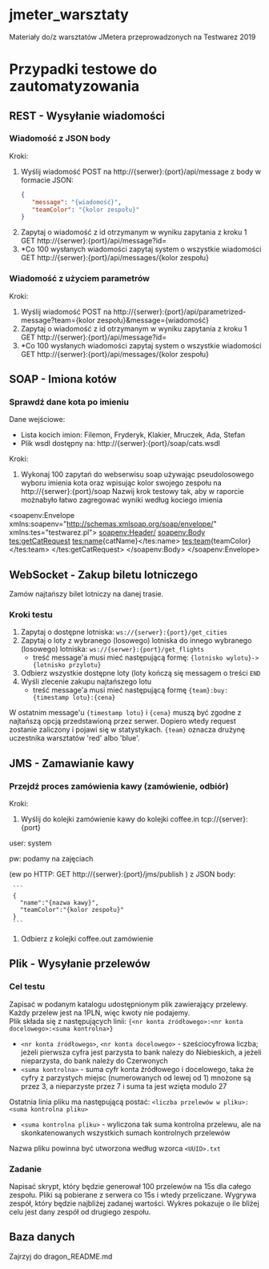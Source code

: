 # jmeter_warsztaty
Materiały do/z warsztatów JMetera przeprowadzonych na Testwarez 2019

# Przypadki testowe do zautomatyzowania
## REST - Wysyłanie wiadomości
### Wiadomość z JSON body
Kroki:
  1. Wyślij wiadomość POST na http://{serwer}:{port}/api/message z body w formacie JSON:
     ```json
     {
        "message": "{wiadomość}",
        "teamColor": "{kolor zespołu}"
     }
     ```
  1. Zapytaj o wiadomość z id otrzymanym w wyniku zapytania z kroku 1 GET http://{serwer}:{port}/api/message?id=
  1. *Co 100 wysłanych wiadomości zapytaj system o wszystkie wiadomości GET http://{serwer}:{port}/api/messages/{kolor zespołu}
  
### Wiadomość z użyciem parametrów
Kroki:
  1. Wyślij wiadomość POST na http://{serwer}:{port}/api/parametrized-message?team={kolor zespołu}&message={wiadomość}
  1. Zapytaj o wiadomość z id otrzymanym w wyniku zapytania z kroku 1 GET http://{serwer}:{port}/api/message?id=
  1. *Co 100 wysłanych wiadomości zapytaj system o wszystkie wiadomości GET http://{serwer}:{port}/api/messages/{kolor zespołu}    

## SOAP - Imiona kotów
### Sprawdź dane kota po imieniu
Dane wejściowe:
  - Lista kocich imion: Filemon, Fryderyk, Klakier, Mruczek, Ada, Stefan
  - Plik wsdl dostępny na: http://{serwer}:{port}/soap/cats.wsdl

Kroki:
  1. Wykonaj 100 zapytań do webserwisu soap używając pseudolosowego wyboru imienia kota oraz wpisując kolor swojego zespołu na http://{serwer}:{port}/soap 
     Nazwij krok testowy tak, aby w raporcie możnabyło łatwo zagregować wyniki według kociego imienia
     
   <soapenv:Envelope xmlns:soapenv="http://schemas.xmlsoap.org/soap/envelope/" xmlns:tes="testwarez.pl">
   <soapenv:Header/>
   <soapenv:Body>
      <tes:getCatRequest>
         <tes:name>{catName}</tes:name>
         <tes:team>{teamColor}</tes:team>
      </tes:getCatRequest>
   </soapenv:Body>
   </soapenv:Envelope>
    

## WebSocket - Zakup biletu lotniczego
Zamów najtańszy bilet lotniczy na danej trasie. 

### Kroki testu
  1. Zapytaj o dostępne lotniska: `ws://{serwer}:{port}/get_cities`
  1. Zapytaj o loty z wybranego (losowego) lotniska do innego wybranego (losowego) lotniska: `ws://{serwer}:{port}/get_flights`
     - treść message'a musi mieć następującą formę: `{lotnisko wylotu}->{lotnisko przylotu}`
  1. Odbierz wszystkie dostępne loty (loty kończą się messagem o treści `END`
  1. Wyśli zlecenie zakupu najtańszego lotu 
     - treść message'a musi mieć następującą formę `{team}:buy:{timestamp lotu}:{cena}`

W ostatnim message'u `{timestamp lotu}` i `{cena}` muszą być zgodne z najtańszą opcją przedstawioną przez serwer. Dopiero wtedy request zostanie zaliczony i pojawi się w statystykach. `{team}` oznacza drużynę uczestnika warsztatów 'red' albo 'blue'.

## JMS - Zamawianie kawy
### Przejdź proces zamówienia kawy (zamówienie, odbiór)
Kroki:
  1. Wyślij do kolejki zamówienie kawy do kolejki coffee.in tcp://{server}:{port}
  
  user: system
  
  pw: podamy na zajęciach
  
  (ew po HTTP: GET http://{serwer}:{port}/jms/publish ) z JSON body:
  
     ```
     {
       "name":"{nazwa kawy}", 
       "teamColor":"{kolor zespołu}"
     }
     ```
  1. Odbierz z kolejki coffee.out zamówienie 

## Plik - Wysyłanie przelewów
### Cel testu
Zapisać w podanym katalogu udostępnionym plik zawierający przelewy. Każdy przelew jest na 1PLN, więc kwoty nie podajemy.  
Plik składa się z następujących linii:
`{<nr konta źródłowego>:<nr konta docelowego>:<suma kontrolna>}`
  - `<nr konta źródłowego>`, `<nr konta docelowego>` - sześciocyfrowa liczba; jeżeli pierwsza cyfra jest parzysta to bank nalezy do Niebieskich, a jeżeli nieparzysta, do bank należy do Czerwonych
  - `<suma kontrolna>` - suma cyfr konta źródłowego i docelowego, taka że cyfry z parzystych miejsc (numerowanych od lewej od 1) mnożone są przez 3, a nieparzyste przez 7 i suma ta jest wzięta modulo 27  
    
Ostatnia linia pliku ma następującą postać:
`<liczba przelewów w pliku>:<suma kontrolna pliku>`
  - `<suma kontrolna pliku>` - wyliczona tak suma kontrolna przelewu, ale na skonkatenowanych wszystkich sumach kontrolnych przelewów

Nazwa pliku powinna być utworzona według wzorca `<UUID>.txt`

### Zadanie
Napisać skrypt, który będzie generował 100 przelewów na 15s dla całego zespołu. Pliki są pobierane z serwera co 15s i wtedy przeliczane. 
Wygrywa zespół, który będzie najbliżej zadanej wartości. Wykres pokazuje o ile bliżej celu jest dany zespół od drugiego zespołu. 

## Baza danych
Zajrzyj do dragon_README.md
